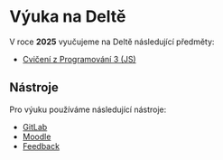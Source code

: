 # Výuka na Deltě

V roce **2025** vyučujeme na Deltě následující předměty:

- [Cvičení z Programování 3 (JS)](predmety/2025/cpr3-js/)

## Nástroje

Pro výuku používáme následující nástroje:

- [GitLab](https://git.delta-vyuka.cz)
- [Moodle](https://student.delta-studenti.cz)
- [Feedback](https://feedback.delta-vyuka.cz)
